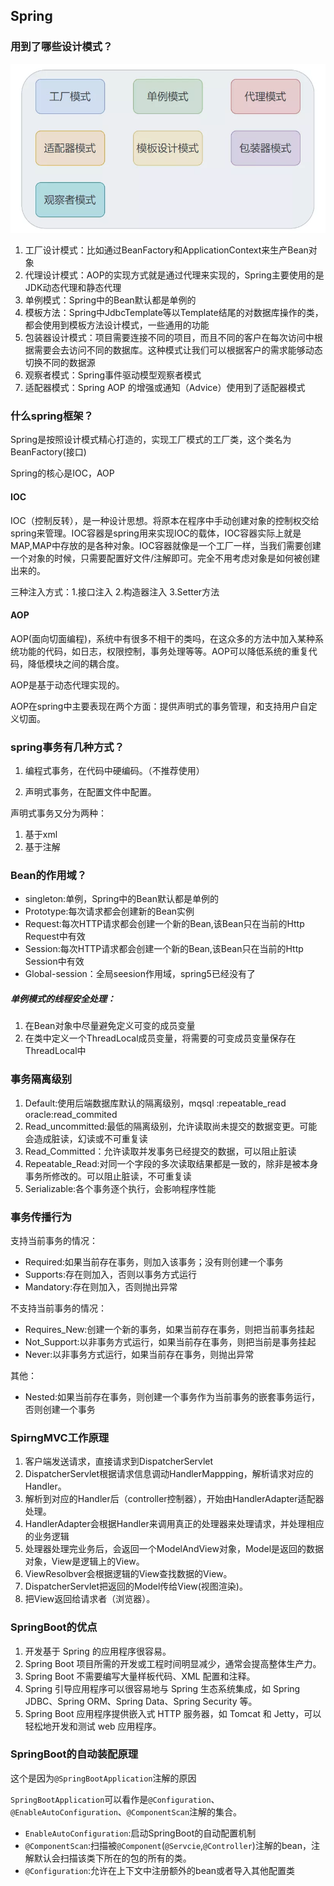 

## Spring



### 用到了哪些设计模式？

![image-20211217161122376](../images/e-1Spring/image-20211217161122376.png)

1. 工厂设计模式：比如通过BeanFactory和ApplicationContext来生产Bean对象
2. 代理设计模式：AOP的实现方式就是通过代理来实现的，Spring主要使用的是JDK动态代理和静态代理
3. 单例模式：Spring中的Bean默认都是单例的
4. 模板方法：Spring中JdbcTemplate等以Template结尾的对数据库操作的类，都会使用到模板方法设计模式，一些通用的功能
5. 包装器设计模式：项目需要连接不同的项目，而且不同的客户在每次访问中根据需要会去访问不同的数据库。这种模式让我们可以根据客户的需求能够动态切换不同的数据源
6. 观察者模式：Spring事件驱动模型观察者模式
7. 适配器模式：Spring AOP 的增强或通知（Advice）使用到了适配器模式



### 什么spring框架？

Spring是按照设计模式精心打造的，实现工厂模式的工厂类，这个类名为BeanFactory(接口)

Spring的核心是IOC，AOP



#### IOC

IOC（控制反转），是一种设计思想。将原本在程序中手动创建对象的控制权交给spring来管理。IOC容器是spring用来实现IOC的载体，IOC容器实际上就是MAP,MAP中存放的是各种对象。IOC容器就像是一个工厂一样，当我们需要创建一个对象的时候，只需要配置好文件/注解即可。完全不用考虑对象是如何被创建出来的。



三种注入方式：1.接口注入	2.构造器注入 	3.Setter方法



#### AOP

AOP(面向切面编程)，系统中有很多不相干的类吗，在这众多的方法中加入某种系统功能的代码，如日志，权限控制，事务处理等等。AOP可以降低系统的重复代码，降低模块之间的耦合度。

AOP是基于动态代理实现的。



AOP在spring中主要表现在两个方面：提供声明式的事务管理，和支持用户自定义切面。



### spring事务有几种方式？

1. 编程式事务，在代码中硬编码。（不推荐使用）

2. 声明式事务，在配置文件中配置。



声明式事务又分为两种：

1. 基于xml
2. 基于注解



### Bean的作用域？

- singleton:单例，Spring中的Bean默认都是单例的
- Prototype:每次请求都会创建新的Bean实例
- Request:每次HTTP请求都会创建一个新的Bean,该Bean只在当前的Http Request中有效
- Session:每次HTTP请求都会创建一个新的Bean,该Bean只在当前的Http Session中有效
- Global-session：全局seesion作用域，spring5已经没有了



##### 单例模式的线程安全处理：

1. 在Bean对象中尽量避免定义可变的成员变量
2. 在类中定义一个ThreadLocal成员变量，将需要的可变成员变量保存在ThreadLocal中



### 事务隔离级别

1. Default:使用后端数据库默认的隔离级别，mqsql :repeatable_read  oracle:read_commited
2. Read_uncommitted:最低的隔离级别，允许读取尚未提交的数据变更。可能会造成脏读，幻读或不可重复读
3. Read_Committed：允许读取并发事务已经提交的数据，可以阻止脏读
4. Repeatable_Read:对同一个字段的多次读取结果都是一致的，除非是被本身事务所修改的。可以阻止脏读，不可重复读
5. Serializable:各个事务逐个执行，会影响程序性能



### 事务传播行为

支持当前事务的情况：

- Required:如果当前存在事务，则加入该事务；没有则创建一个事务
- Supports:存在则加入，否则以事务方式运行
- Mandatory:存在则加入，否则抛出异常

不支持当前事务的情况：

-  Requires_New:创建一个新的事务，如果当前存在事务，则把当前事务挂起
-  Not_Support:以非事务方式运行，如果当前存在事务，则把当前是事务挂起
-  Never:以非事务方式运行，如果当前存在事务，则抛出异常

其他：

- Nested:如果当前存在事务，则创建一个事务作为当前事务的嵌套事务运行，否则创建一个事务



### SpirngMVC工作原理

1. 客户端发送请求，直接请求到DispatcherServlet
2. DispatcherServlet根据请求信息调动HandlerMappping，解析请求对应的Handler。
3. 解析到对应的Handler后（controller控制器），开始由HandlerAdapter适配器处理。
4. HandlerAdapter会根据Handler来调用真正的处理器来处理请求，并处理相应的业务逻辑
5. 处理器处理完业务后，会返回一个ModelAndView对象，Model是返回的数据对象，View是逻辑上的View。
6. ViewResolbver会根据逻辑的View查找数据的View。
7. DispatcherServlet把返回的Model传给View(视图渲染)。
8. 把View返回给请求者（浏览器）。



### SpringBoot的优点

1. 开发基于 Spring 的应用程序很容易。
2. Spring Boot 项目所需的开发或工程时间明显减少，通常会提高整体生产力。
3. Spring Boot 不需要编写大量样板代码、XML 配置和注释。
4. Spring 引导应用程序可以很容易地与 Spring 生态系统集成，如 Spring JDBC、Spring ORM、Spring Data、Spring Security 等。
5. Spring Boot 应用程序提供嵌入式 HTTP 服务器，如 Tomcat 和 Jetty，可以轻松地开发和测试 web 应用程序。



### SpringBoot的自动装配原理

这个是因为`@SpringBootApplication`注解的原因

`SpringBootApplication`可以看作是`@Configuration`、`@EnableAutoConfiguration`、`@ComponentScan`注解的集合。

- `EnableAutoConfiguration`:启动SpringBoot的自动配置机制
- `@ComponentScan`:扫描被`@Component`(`@Servcie`,`@Controller`)注解的bean，注解默认会扫描该类下所在的包的所有的类。
- `@Configuration`:允许在上下文中注册额外的bean或者导入其他配置类

